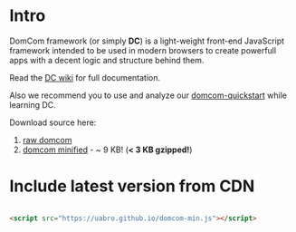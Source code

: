 # Intro

DomCom framework (or simply **DC**) is a light-weight front-end JavaScript framework intended to be used in modern browsers to create powerfull apps with a decent logic and structure behind them.

Read the [DC wiki](https://github.com/UABRO/domcom/wiki) for full documentation.

Also we recommend you to use and analyze our [domcom-quickstart](https://github.com/UABRO/domcom-quickstart) while learning
DC.

Download source here:

1. [raw domcom](https://raw.githubusercontent.com/UABRO/domcom/master/source/domcom.js)
2. [domcom minified](https://raw.githubusercontent.com/UABRO/domcom/master/source/domcom-min.js) - ~ 9 KB! (**< 3 KB gzipped!**)

# Include latest version from CDN

```html

<script src="https://uabro.github.io/domcom-min.js"></script>

```
